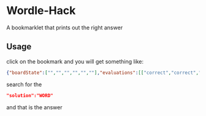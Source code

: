 # Wordle-Hack
A bookmarklet that prints out the right answer

## Usage
click on the bookmark and you will get something like:
```json
{"boardState":["","","","","",""],"evaluations":[["correct","correct","correct","correct","correct"],null,null,null,null,null],"rowIndex":1,"solution":"WORD","gameStatus":"WIN","lastPlayedTs":1644622544740,"lastCompletedTs":1644622544739,"restoringFromLocalStorage":null,"hardMode":false}
```
search for the
```json
"solution":"WORD"
```
and that is the answer
